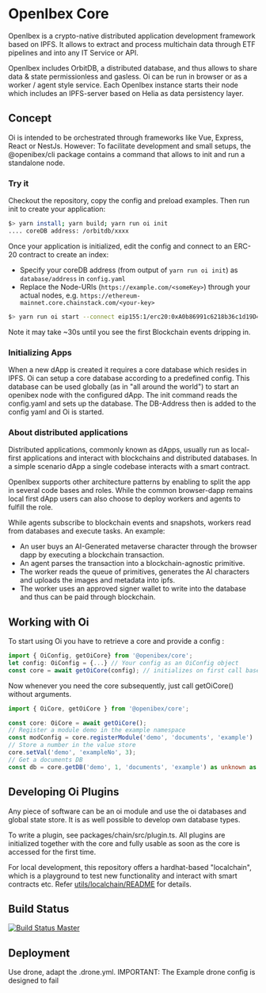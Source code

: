 # OpenIbex Core

OpenIbex is a crypto-native distributed application development framework based on IPFS. It allows to extract and process multichain data through ETF pipelines and into any IT Service or API.

OpenIbex includes OrbitDB, a distributed database, and thus allows to share data & state permissionless and gasless. Oi can be run in browser or as a worker / agent style service. Each OpenIbex instance starts their node which includes an IPFS-server based on Helia as data persistency layer.

## Concept

Oi is intended to be orchestrated through frameworks like Vue, Express, React or NestJs. However: To facilitate development and small setups, the @openibex/cli package contains a command that allows to init and run a standalone node.

### Try it

Checkout the repository, copy the config and preload examples. Then run init to create your application:

```bash
$> yarn install; yarn build; yarn run oi init
.... coreDB address: /orbitdb/xxxx
```

Once your application is initialized, edit the config and connect to an ERC-20 contract to create an index:

- Specify your coreDB address (from output of `yarn run oi init`) as `database/address` in `config.yaml`
- Replace the Node-URIs (`https://example.com/<someKey>`) through your actual nodes, e.g. `https://ethereum-mainnet.core.chainstack.com/<your-key>`

```bash
$> yarn run oi start --connect eip155:1/erc20:0xA0b86991c6218b36c1d19D4a2e9Eb0cE3606eB48
```

Note it may take ~30s until you see the first Blockchain events dripping in.

### Initializing Apps

When a new dApp is created it requires a core database which resides in IPFS. Oi can setup a core database according to a predefined config. This database can be used globally (as in "all around the world") to start an openibex node with the configured dApp. The init command reads the config.yaml and sets up the database. The DB-Address then is added to the config yaml and Oi is started.

### About distributed applications

Distributed applications, commonly known as dApps, usually run as local-first applications and interact with blockchains and distributed databases. In a simple scenario dApp a single codebase interacts with a smart contract.

OpenIbex supports other architecture patterns by enabling to split the app in several code bases and roles. While the common browser-dapp remains local first dApp users can also choose to deploy workers and agents to fulfill the role.

While agents subscribe to blockchain events and snapshots, workers read from databases and execute tasks. An example:

- An user buys an AI-Generated metaverse character through the browser dapp by executing a blockchain transaction.
- An agent parses the transaction into a blockchain-agnostic primitive.
- The worker reads the queue of primitives, generates the AI characters and uploads the images and metadata into ipfs.
- The worker uses an approved signer wallet to write into the database and thus can be paid through blockchain.

## Working with Oi

To start using Oi you have to retrieve a core and provide a config :

```typescript
import { OiConfig, getOiCore} from '@openibex/core';
let config: OiConfig = {...} // Your config as an OiConfig object
const core = await getOiCore(config); // initializes on first call based on config. You can optionally pass a logger
```

Now whenever you need the core subsequently, just call getOiCore() without arguments.

```typescript
import { OiCore, getOiCore } from '@openibex/core';

const core: OiCore = await getOiCore();
// Register a module demo in the example namespace
const modConfig = core.registerModule('demo', 'documents', 'example')
// Store a number in the value store
core.setVal('demo', 'exampleNo', 3);
// Get a documents DB
const db = core.getDB('demo', 1, 'documents', 'example') as unknown as Documents<yourType>;
```

## Developing Oi Plugins

Any piece of software can be an oi module and use the oi databases and global state store. It is as well possible to develop own database types.

To write a plugin, see packages/chain/src/plugin.ts. All plugins are initialized together with the core and fully usable as soon as the core is accessed for the first time.

For local development, this repository offers a hardhat-based "localchain", which is a playground to test new functionality and interact with smart contracts etc. Refer [utils/localchain/README](utils/localchain/README.md) for details.

## Build Status

[![Build Status Master](https://deploy.ibex.host/api/badges/templates/base/status.svg)](https://deploy.ibex.host/templates/base)

## Deployment

Use drone, adapt the .drone.yml. IMPORTANT: The Example drone config is designed to fail
